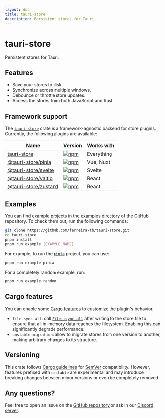 ```yaml
---
layout: doc
title: tauri-store
description: Persistent stores for Tauri
---
```


# tauri-store

Persistent stores for Tauri.

## Features

- Save your stores to disk.
- Synchronize across multiple windows.
- Debounce or throttle store updates.
- Access the stores from both JavaScript and Rust.

## Framework support

The [`tauri-store`](https://crates.io/crates/tauri-store) crate is a framework-agnostic backend for store plugins. Currently, the following plugins are available:

| Name                                                              | Version                                                                                                                 | Works with |
| ----------------------------------------------------------------- | ----------------------------------------------------------------------------------------------------------------------- | ---------- |
| [tauri-store](./guide/getting-started.md)                         | [![npm](https://img.shields.io/npm/v/tauri-store.svg)](https://www.npmjs.com/package/tauri-store)                       | Everything |
| [@tauri-store/pinia](./plugin-pinia/guide/getting-started.md)     | [![npm](https://img.shields.io/npm/v/%40tauri-store%2Fpinia.svg)](https://www.npmjs.com/package/@tauri-store/pinia)     | Vue, Nuxt  |
| [@tauri-store/svelte](./plugin-svelte/guide/getting-started.md)   | [![npm](https://img.shields.io/npm/v/%40tauri-store%2Fsvelte.svg)](https://www.npmjs.com/package/@tauri-store/svelte)   | Svelte     |
| [@tauri-store/valtio](./plugin-valtio/guide/getting-started.md)   | [![npm](https://img.shields.io/npm/v/%40tauri-store%2Fvaltio.svg)](https://www.npmjs.com/package/@tauri-store/valtio)   | React      |
| [@tauri-store/zustand](./plugin-zustand/guide/getting-started.md) | [![npm](https://img.shields.io/npm/v/%40tauri-store%2Fzustand.svg)](https://www.npmjs.com/package/@tauri-store/zustand) | React      |

## Examples

You can find example projects in the [examples directory](https://github.com/ferreira-tb/tauri-store/tree/main/examples) of the GitHub repository. To check them out, run the following commands:

```sh
git clone https://github.com/ferreira-tb/tauri-store.git
cd tauri-store
pnpm install
pnpm run example [EXAMPLE_NAME]
```

For example, to run the [`pinia`](https://github.com/ferreira-tb/tauri-store/tree/main/examples/pinia) project, you can use:

```sh
pnpm run example pinia
```

For a completely random example, run:

```sh
pnpm run example random
```

## Cargo features

You can enable some [Cargo features](https://doc.rust-lang.org/cargo/reference/features.html) to customize the plugin's behavior.

- `file-sync-all`: call [`File::sync_all`](https://doc.rust-lang.org/std/fs/struct.File.html#method.sync_all) after writing to the store file to ensure that all in-memory data reaches the filesystem. Enabling this can significantly degrade performance.
- `unstable-migration`: allow to migrate stores from one version to another, making arbitrary changes to its structure.

## Versioning

This crate follows [Cargo guidelines](https://doc.rust-lang.org/cargo/reference/semver.html) for [SemVer](https://semver.org/) compatibility. However, features prefixed with `unstable` are experimental and may introduce breaking changes between minor versions or even be completely removed.

## Any questions?

Feel free to open an issue on the [GitHub repository](https://github.com/ferreira-tb/tauri-store/issues) or ask in our [Discord server](https://discord.gg/ARd7McmVNv).
